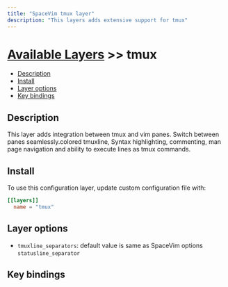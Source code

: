 ```yaml
---
title: "SpaceVim tmux layer"
description: "This layers adds extensive support for tmux"
---
```


# [Available Layers](../) >> tmux


<!-- vim-markdown-toc GFM -->

- [Description](#description)
- [Install](#install)
- [Layer options](#layer-options)
- [Key bindings](#key-bindings)

<!-- vim-markdown-toc -->

## Description

This layer adds integration between tmux and vim panes. Switch between panes
seamlessly.colored tmuxline, Syntax highlighting, commenting, man page navigation
and ability to execute lines as tmux commands.

## Install

To use this configuration layer, update custom configuration file with:

```toml
[[layers]]
  name = "tmux"
```

## Layer options

- `tmuxline_separators`: default value is same as SpaceVim options `statusline_separator`

## Key bindings
